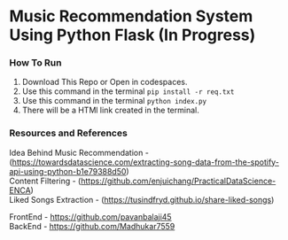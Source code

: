 # Music Recommendation System Using Python Flask (In Progress)

### How To Run
1. Download This Repo or Open in codespaces. <br>
2. Use this command in the terminal <code>pip install -r req.txt</code> <br>
3. Use this command in the terminal <code>python index.py</code> <br>
4. There will be a HTMl link created in the terminal.

### Resources and References

Idea Behind Music Recommendation - (https://towardsdatascience.com/extracting-song-data-from-the-spotify-api-using-python-b1e79388d50)
<br>
Content Filtering - (https://github.com/enjuichang/PracticalDataScience-ENCA)
<br>
Liked Songs Extraction - (https://tusindfryd.github.io/share-liked-songs)

FrontEnd - https://github.com/pavanbalaji45 <br>
BackEnd - https://github.com/Madhukar7559
